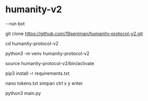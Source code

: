# humanity-v2
--run bot

git clone https://github.com/19seniman/humanity-protocol-v2.git

cd humanity-protocol-v2

python3 -m venv humanity-protocol-v2

source humanity-protocol-v2/bin/activate

pip3 install -r requirements.txt

nano tokens.txt
simpan ctrl x y enter

python3 main.py

